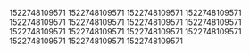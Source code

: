 1522748109571
1522748109571
1522748109571
1522748109571
1522748109571
1522748109571
1522748109571
1522748109571
1522748109571
1522748109571
1522748109571
1522748109571
1522748109571
1522748109571
1522748109571